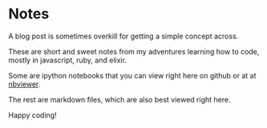 # Notes

A blog post is sometimes overkill for getting a simple concept across.

These are short and sweet notes from my adventures learning how to code, mostly in javascript, ruby, and elixir.

Some are ipython notebooks that you can view right here on github or at at [nbviewer](http://nbviewer.jupyter.org/).

The rest are markdown files, which are also best viewed right here.

Happy coding!
